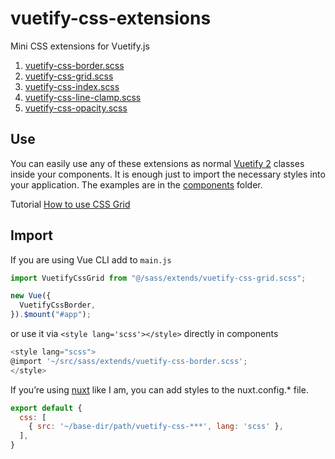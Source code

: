 # vuetify-css-extensions

Mini CSS extensions for Vuetify.js

1. [vuetify-css-border.scss][border]
2. [vuetify-css-grid.scss][grid]
3. [vuetify-css-index.scss][index]
4. [vuetify-css-line-clamp.scss][line-clamp]
5. [vuetify-css-opacity.scss][opacity]

## Use

You can easily use any of these extensions as normal [Vuetify 2][vuetify] classes inside your components. It is enough just to import the necessary styles into your application. The examples are in the [components][examples] folder.

Tutorial [How to use CSS Grid][how-to-use-grid]

## Import

If you are using Vue CLI add to `main.js`

```js
import VuetifyCssGrid from "@/sass/extends/vuetify-css-grid.scss";

new Vue({
  VuetifyCssBorder,
}).$mount("#app");

```

or use it via `<style lang='scss'></style>` directly in components

```js
<style lang="scss">
@import '~/src/sass/extends/vuetify-css-border.scss';
</style>
```

If you’re using [nuxt] like I am, you can add styles to the nuxt.config.* file.

```js
export default {
  css: [
    { src: '~/base-dir/path/vuetify-css-***', lang: 'scss' },
  ],
}
```

[vuetify]: https://github.com/vuetifyjs/vuetify
[nuxt]: https://github.com/nuxt/nuxt.js
[border]: https://github.com/andrejsharapov/vuetify-css-extensions/tree/master/src/sass/extends/vuetify-css-border.scss
[grid]: https://github.com/andrejsharapov/vuetify-css-extensions/tree/master/src/sass/extends/vuetify-css-grid.scss
[index]: https://github.com/andrejsharapov/vuetify-css-extensions/tree/master/src/sass/extends/vuetify-css-index.scss
[line-clamp]: https://github.com/andrejsharapov/vuetify-css-extensions/tree/master/src/sass/extends/vuetify-css-line-clamp.scss
[opacity]: https://github.com/andrejsharapov/vuetify-css-extensions/tree/master/src/sass/extends/vuetify-css-opacity.scss

[how-to-use-grid]: https://dev.to/andrejsharapov/vuetify-use-css-grid-classes-17nl
[examples]: https://github.com/andrejsharapov/vuetify-css-extensions/tree/master/src/components
